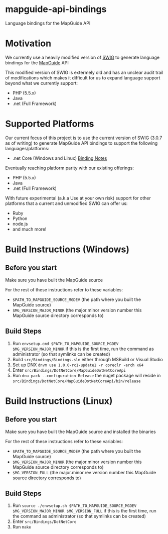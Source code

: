 # mapguide-api-bindings

Language bindings for the MapGuide API

# Motivation

We currently use a heavily modified version of [SWIG](http://swig.org) to generate 
language bindings for the [MapGuide](http://mapguide.osgeo.org) API

This modified version of SWIG is extermely old and has an unclear audit trail of modifications
which makes it difficult for us to expand language support beyond what we currently support:

 * PHP (5.5.x)
 * Java
 * .net (Full Framework)

# Supported Platforms

Our current focus of this project is to use the current version of SWIG (3.0.7 as of writing) to generate
MapGuide API bindings to support the following languages/platforms:

 * .net Core (Windows and Linux) [Binding Notes](src/Bindings/DotNetCore/README.md)
 
Eventually reaching platform parity with our existing offerings:

 * PHP (5.5.x)
 * Java
 * .net (Full Framework)

With future experimental (a.k.a Use at your own risk) support for other platforms that a current and unmodified SWIG can offer us:

 * Ruby
 * Python
 * node.js
 * and much more!

# Build Instructions (Windows)

## Before you start

Make sure you have built the MapGuide source

For the rest of these instructions refer to these variables:
 * ```$PATH_TO_MAPGUIDE_SOURCE_MGDEV``` (the path where you built the MapGuide source)
 * ```$MG_VERSION_MAJOR_MINOR``` (the major.minor version number this MapGuide source directory corresponds to)

## Build Steps

 1. Run ```envsetup.cmd $PATH_TO_MAPGUIDE_SOURCE_MGDEV $MG_VERSION_MAJOR_MINOR``` if this is the first time, run the command as administrator (so that symlinks can be created)
 2. Build ```src/Bindings/Bindings.sln``` either through MSBuild or Visual Studio
 3. Set up DNX ```dnvm use 1.0.0-rc1-update1 -r coreclr -arch x64```
 4. Enter ```src/Bindings/DotNetCore/MapGuideDotNetCoreApi```
 5. Run ```dnu pack --configuration Release``` the nuget package will reside in ```src/Bindings/DotNetCore/MapGuideDotNetCoreApi/bin/release```

# Build Instructions (Linux)

## Before you start

Make sure you have built the MapGuide source and installed the binaries

For the rest of these instructions refer to these variables:
 * ```$PATH_TO_MAPGUIDE_SOURCE_MGDEV``` (the path where you built the MapGuide source)
 * ```$MG_VERSION_MAJOR_MINOR``` (the major.minor version number this MapGuide source directory corresponds to)
 * ```$MG_VERSION_FULL``` (the major.minor.rev version number this MapGuide source directory corresponds to)

## Build Steps

 1. Run ```source ./envsetup.sh $PATH_TO_MAPGUIDE_SOURCE_MGDEV $MG_VERSION_MAJOR_MINOR $MG_VERSION_FULL``` if this is the first time, run the command as administrator (so that symlinks can be created)
 2. Enter ```src/Bindings/DotNetCore```
 3. Run ```make```